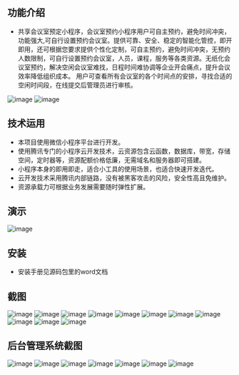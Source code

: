 ## 功能介绍 

 - 共享会议室预定小程序，会议室预约小程序用户可自主预约，避免时间冲突，功能强大,可自行设置预约会议室。提供可靠、安全、稳定的智能化管控，即开即用，还可根据您要求提供个性化定制，可自主预约，避免时间冲突，无预约人数限制，可自行设置预约会议室，人员，课程，服务等各类资源。无纸化会议室预约，解决空闲会议室难找，日程时间难协调等企业开会痛点，提升会议效率降低组织成本。 用户可查看所有会议室的各个时间点的安排，寻找合适的空闲时间段，在线提交后管理员进行审核。
 
![image](https://user-images.githubusercontent.com/114638578/192949752-cdfe8387-684b-4125-bfc5-59ac19f92f06.png)
![image](https://user-images.githubusercontent.com/114638578/192949764-ea3077f5-8288-4a89-b5e3-26d9b8adea1b.png)


## 技术运用
- 本项目使用微信小程序平台进行开发。
- 使用腾讯专门的小程序云开发技术，云资源包含云函数，数据库，带宽，存储空间，定时器等，资源配额价格低廉，无需域名和服务器即可搭建。
- 小程序本身的即用即走，适合小工具的使用场景，也适合快速开发迭代。
- 云开发技术采用腾讯内部链路，没有被黑客攻击的风险，安全性高且免维护。
- 资源承载力可根据业务发展需要随时弹性扩展。  


 

## 演示  
![image](https://user-images.githubusercontent.com/114638578/192949799-85d37c0f-ad24-45dd-b082-f3ca1d50487b.png)

## 安装

- 安装手册见源码包里的word文档




## 截图 
![image](https://user-images.githubusercontent.com/114638578/192949814-6a05a011-afdb-41a3-806d-7dafe79a2147.png)
![image](https://user-images.githubusercontent.com/114638578/192949827-68463a6d-fe2d-4b3b-8f9f-61528c408df1.png)
![image](https://user-images.githubusercontent.com/114638578/192949842-956849ab-6948-4e51-bc28-38847976dc02.png)
![image](https://user-images.githubusercontent.com/114638578/192949857-9fa1415c-9c3b-467b-8d61-52ba6a94ad9d.png)
![image](https://user-images.githubusercontent.com/114638578/192949872-12a43a54-c66e-4971-800e-a10181f55f80.png)
![image](https://user-images.githubusercontent.com/114638578/192949884-68f5c199-04f6-4864-974b-1fd0e760c386.png)
![image](https://user-images.githubusercontent.com/114638578/192949893-13beaf1a-7159-4ce0-a587-6565c51035e9.png)
![image](https://user-images.githubusercontent.com/114638578/192949902-fecd530e-3372-497a-937c-328ade5c794d.png)
![image](https://user-images.githubusercontent.com/114638578/192949913-c351c139-0a7a-41ed-b90f-d4d65e07ac2b.png)
![image](https://user-images.githubusercontent.com/114638578/192949923-f279d3d4-1d42-4ae3-afdc-33e697d73fb1.png)
![image](https://user-images.githubusercontent.com/114638578/192949932-eaaa200c-0a2a-48b3-b3c5-9e1158629d53.png)

## 后台管理系统截图  
![image](https://user-images.githubusercontent.com/114638578/192949945-9d66fbac-dc2e-41cf-82ac-7bb8e95b8629.png)
![image](https://user-images.githubusercontent.com/114638578/192949963-2819aab5-5029-436f-8200-a4972a73e83f.png)
![image](https://user-images.githubusercontent.com/114638578/192949980-c2ea68ff-31c3-4ce6-91ab-1d693d5f0850.png)
![image](https://user-images.githubusercontent.com/114638578/192949992-427381d1-2f92-497d-b4df-a98e92d7d90b.png)
![image](https://user-images.githubusercontent.com/114638578/192950007-bd07a25c-616d-4f0e-862d-172c76300256.png)
![image](https://user-images.githubusercontent.com/114638578/192950014-44e11eda-f846-4d3e-a4d7-528188bcbc3d.png)
![image](https://user-images.githubusercontent.com/114638578/192950027-a74609fc-6ef5-4d2e-b3f6-5074c2ab2ae2.png)




